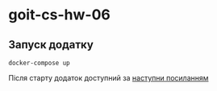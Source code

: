 # goit-cs-hw-06


## Запуск додатку

```shell
docker-compose up
```

Після старту додаток доступний за [наступни посиланням](http://localhost:3000/) 